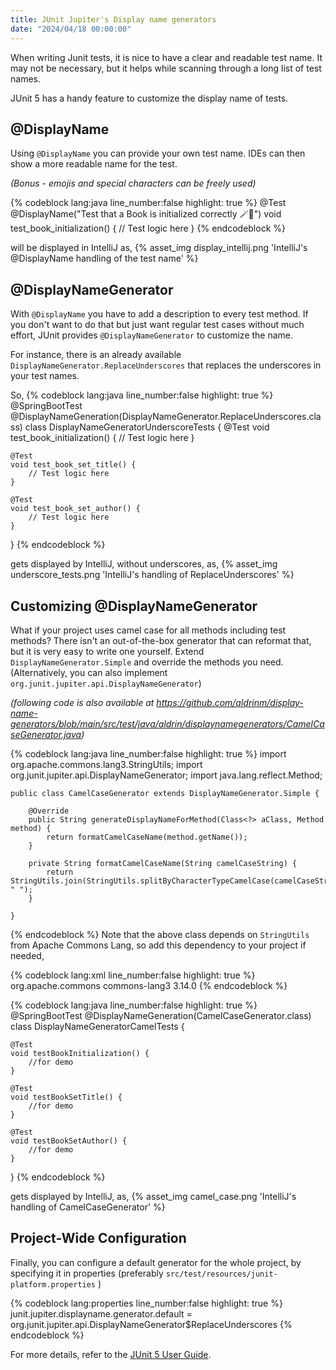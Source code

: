 ```yaml
---
title: JUnit Jupiter's Display name generators
date: "2024/04/18 00:00:00"
---
```


When writing Junit tests, it is nice to have a clear and readable test name. It may not be necessary, but it helps while scanning through a long list of test names. 

JUnit 5 has a handy feature to customize the display name of tests. 

## @DisplayName
Using `@DisplayName` you can provide your own test name. IDEs can then show a more readable name for the test.

*(Bonus - emojis and special characters can be freely used)*

{% codeblock lang:java line_number:false highlight: true %}
@Test
@DisplayName("Test that a Book is initialized correctly 🪄📖")
void test_book_initialization() {
    // Test logic here
}
{% endcodeblock %}

will be displayed in IntelliJ as,
{% asset_img display_intellij.png 'IntelliJ's @DisplayName handling of the test name' %}


## @DisplayNameGenerator
With `@DisplayName` you have to add a description to every test method.
If you don't want to do that but just want regular test cases without 
much effort, JUnit provides `@DisplayNameGenerator` to customize the name. 

For instance, there is an already available `DisplayNameGenerator.ReplaceUnderscores` that replaces the underscores in your test names.

So,
{% codeblock lang:java line_number:false highlight: true %}
@SpringBootTest
@DisplayNameGeneration(DisplayNameGenerator.ReplaceUnderscores.class)
class DisplayNameGeneratorUnderscoreTests {
    @Test
    void test_book_initialization() {
        // Test logic here
    }

    @Test
    void test_book_set_title() {
        // Test logic here
    }

    @Test
    void test_book_set_author() {
        // Test logic here
    }
}
{% endcodeblock %}

gets displayed by IntelliJ, without underscores, as,
{% asset_img underscore_tests.png 'IntelliJ's handling of ReplaceUnderscores' %}


## Customizing @DisplayNameGenerator
What if your project uses camel case for all methods including 
test methods? There isn't an out-of-the-box generator that can reformat that, 
but it is very easy to write one yourself. Extend `DisplayNameGenerator.Simple` and override the
methods you need. (Alternatively, you can also implement `org.junit.jupiter.api.DisplayNameGenerator`)

*(following code is also available at https://github.com/aldrinm/display-name-generators/blob/main/src/test/java/aldrin/displaynamegenerators/CamelCaseGenerator.java)*

{% codeblock lang:java line_number:false highlight: true %}
    import org.apache.commons.lang3.StringUtils;
    import org.junit.jupiter.api.DisplayNameGenerator;
    import java.lang.reflect.Method;
    
    public class CamelCaseGenerator extends DisplayNameGenerator.Simple {
    
        @Override
        public String generateDisplayNameForMethod(Class<?> aClass, Method method) {
            return formatCamelCaseName(method.getName());
        }
    
        private String formatCamelCaseName(String camelCaseString) {
            return StringUtils.join(StringUtils.splitByCharacterTypeCamelCase(camelCaseString), " ");
        }
    
    }
{% endcodeblock %}
Note that the above class depends on `StringUtils` from Apache Commons Lang, so add this dependency to your project if needed,

{% codeblock lang:xml line_number:false highlight: true %}
<dependency>
    <groupId>org.apache.commons</groupId>
    <artifactId>commons-lang3</artifactId>
    <version>3.14.0</version>
</dependency>
{% endcodeblock %}


{% codeblock lang:java line_number:false highlight: true %}
@SpringBootTest
@DisplayNameGeneration(CamelCaseGenerator.class)
class DisplayNameGeneratorCamelTests {

    @Test
    void testBookInitialization() {
        //for demo
    }

    @Test
    void testBookSetTitle() {
        //for demo
    }

    @Test
    void testBookSetAuthor() {
        //for demo
    }
}
{% endcodeblock %}

gets displayed by IntelliJ, as,
{% asset_img camel_case.png 'IntelliJ's handling of CamelCaseGenerator' %}



## Project-Wide Configuration
Finally, you can configure a default generator for the whole project, by specifying it in properties (preferably `src/test/resources/junit-platform.properties` )

{% codeblock lang:properties line_number:false highlight: true %}
junit.jupiter.displayname.generator.default = \
    org.junit.jupiter.api.DisplayNameGenerator$ReplaceUnderscores
{% endcodeblock %}


For more details, refer to the [JUnit 5 User Guide](https://junit.org/junit5/docs/current/user-guide/#writing-tests-display-name-generator
).